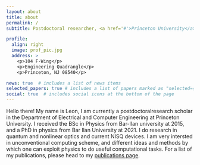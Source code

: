 ```yaml
---
layout: about
title: about
permalink: /
subtitle: Postdoctoral researcher, <a href='#'>Princeton University</a>

profile:
  align: right
  image: prof_pic.jpg
  address: >
    <p>104 F-Wing</p>
    <p>Engineering Quadrangle</p>
    <p>Princeton, NJ 08540</p>

news: true  # includes a list of news items
selected_papers: true # includes a list of papers marked as "selected={true}"
social: true  # includes social icons at the bottom of the page
---
```


Hello there! My name is Leon, I am  currently a postdoctoralresearch scholar in the Department of Electrical and Computer Engineering at Princeton University. I received the BSc in Physics from Bar-Ilan university at 2015, and a PhD in physics from Bar Ilan University at 2021.
I do research in quantum and nonlinear optics and current NISQ devices. I am very intersted in unconventional computing scheme, and different ideas and methods by which one can exploit physics to do useful computational tasks.
For a list of my publications, please head to my [publications page](/publications/).

